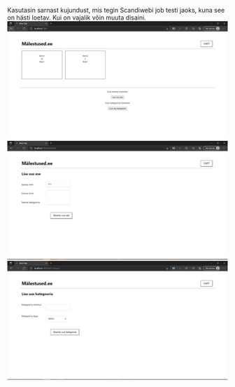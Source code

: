 Kasutasin sarnast kujundust, mis tegin Scandiwebi job testi jaoks, kuna see on hästi loetav. Kui on vajalik võin muuta disaini.
![alt text](https://github.com/mxc2/Rakenduste-programmeerimine/blob/main/Rakenduste%20Programmeerimine/demos/img/Pic1.PNG)
![alt text](https://github.com/mxc2/Rakenduste-programmeerimine/blob/main/Rakenduste%20Programmeerimine/demos/img/Pic2.PNG)
![alt text](https://github.com/mxc2/Rakenduste-programmeerimine/blob/main/Rakenduste%20Programmeerimine/demos/img/Pic3.PNG)
